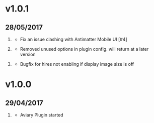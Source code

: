 # v1.0.1
## 28/05/2017

1. [](#bugfix)
    * Fix an issue clashing with Antimatter Mobile UI [#4]
    
1. [](#removed)
    * Removed unused options in plugin config. will return at a later version
    
1. [](#bugfix)
    * Bugfix for hires not enabling if display image size is off

# v1.0.0
## 29/04/2017

1. [](#new)
    * Aviary  Plugin started

